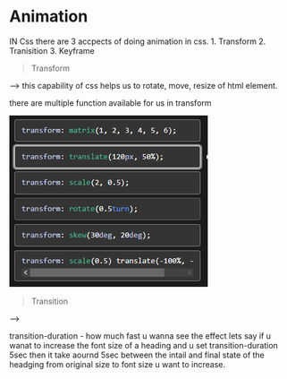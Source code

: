 # Animation

IN Css there are 3 accpects of doing animation in css.
    1. Transform
    2. Tranisition
    3. Keyframe

>Transform

--> this capability of css helps us to rotate, move, resize of html element.

there are multiple function available for us in transform

![Alt text](image.png)

>Transition

-->

transition-duration - how much fast u wanna see the effect lets say if u wanat to increase the font size of a heading and u set transition-duration 5sec then it take aournd 5sec between the intail and final state of the headging from original size to font size u want to increase.